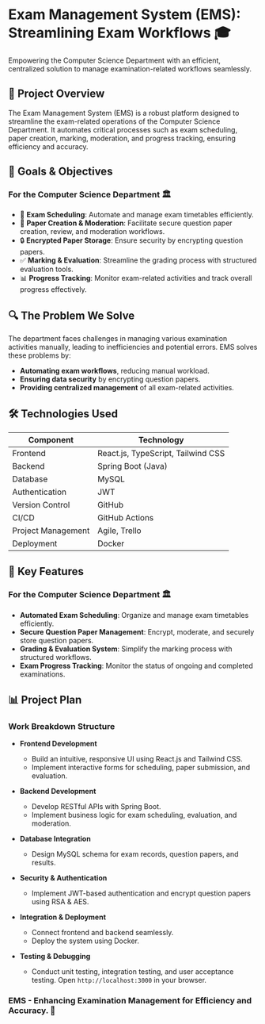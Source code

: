 # Exam Management System (EMS): Streamlining Exam Workflows 🎓

Empowering the Computer Science Department with an efficient, centralized solution to manage examination-related workflows seamlessly.

## 🚀 Project Overview
The Exam Management System (EMS) is a robust platform designed to streamline the exam-related operations of the Computer Science Department. It automates critical processes such as exam scheduling, paper creation, marking, moderation, and progress tracking, ensuring efficiency and accuracy.

## 🎯 Goals & Objectives
### For the Computer Science Department 🏛️

- 📅 **Exam Scheduling**: Automate and manage exam timetables efficiently.
- 📝 **Paper Creation & Moderation**: Facilitate secure question paper creation, review, and moderation workflows.
- 🔒 **Encrypted Paper Storage**: Ensure security by encrypting question papers.
- ✅ **Marking & Evaluation**: Streamline the grading process with structured evaluation tools.
- 📊 **Progress Tracking**: Monitor exam-related activities and track overall progress effectively.

## 🔍 The Problem We Solve
The department faces challenges in managing various examination activities manually, leading to inefficiencies and potential errors. EMS solves these problems by:

- **Automating exam workflows**, reducing manual workload.
- **Ensuring data security** by encrypting question papers.
- **Providing centralized management** of all exam-related activities.

## 🛠️ Technologies Used

| Component         | Technology |
|------------------|------------|
| Frontend        | React.js, TypeScript, Tailwind CSS |
| Backend         | Spring Boot (Java)|
| Database        | MySQL |
| Authentication  | JWT |
| Version Control | GitHub |
| CI/CD           | GitHub Actions |
| Project Management | Agile, Trello |
| Deployment      | Docker |

## 🎥 Key Features
### For the Computer Science Department 🏛️

- **Automated Exam Scheduling**: Organize and manage exam timetables efficiently.
- **Secure Question Paper Management**: Encrypt, moderate, and securely store question papers.
- **Grading & Evaluation System**: Simplify the marking process with structured workflows.
- **Exam Progress Tracking**: Monitor the status of ongoing and completed examinations.

## 📊 Project Plan
### Work Breakdown Structure

- **Frontend Development**
  - Build an intuitive, responsive UI using React.js and Tailwind CSS.
  - Implement interactive forms for scheduling, paper submission, and evaluation.

- **Backend Development**
  - Develop RESTful APIs with Spring Boot.
  - Implement business logic for exam scheduling, evaluation, and moderation.

- **Database Integration**
  - Design MySQL schema for exam records, question papers, and results.

- **Security & Authentication**
  - Implement JWT-based authentication and encrypt question papers using RSA & AES.

- **Integration & Deployment**
  - Connect frontend and backend seamlessly.
  - Deploy the system using Docker.

- **Testing & Debugging**
  - Conduct unit testing, integration testing, and user acceptance testing.
Open `http://localhost:3000` in your browser.
### EMS - Enhancing Examination Management for Efficiency and Accuracy. 🚀

